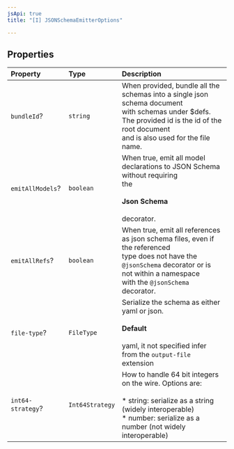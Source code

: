 ```yaml
---
jsApi: true
title: "[I] JSONSchemaEmitterOptions"

---
```

## Properties

| Property | Type | Description |
| :------ | :------ | :------ |
| `bundleId`? | `string` | When provided, bundle all the schemas into a single json schema document<br />with schemas under $defs. The provided id is the id of the root document<br />and is also used for the file name. |
| `emitAllModels`? | `boolean` | When true, emit all model declarations to JSON Schema without requiring<br />the<br /><br />**Json Schema**<br /><br />decorator. |
| `emitAllRefs`? | `boolean` | When true, emit all references as json schema files, even if the referenced<br />type does not have the `@jsonSchema` decorator or is not within a namespace<br />with the `@jsonSchema` decorator. |
| `file-type`? | `FileType` | Serialize the schema as either yaml or json.<br /><br />**Default**<br /><br />yaml, it not specified infer from the `output-file` extension |
| `int64-strategy`? | `Int64Strategy` | How to handle 64 bit integers on the wire. Options are:<br /><br />* string: serialize as a string (widely interoperable)<br />* number: serialize as a number (not widely interoperable) |
